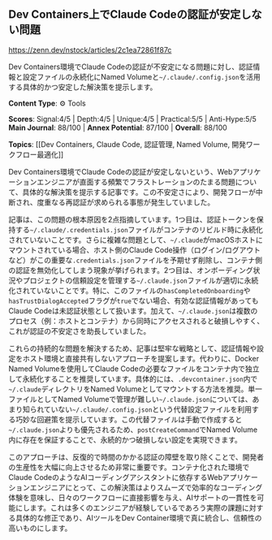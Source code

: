 ## Dev Containers上でClaude Codeの認証が安定しない問題

https://zenn.dev/nstock/articles/2c1ea72861f87c

Dev Containers環境でClaude Codeの認証が不安定になる問題に対し、認証情報と設定ファイルの永続化にNamed Volumeと`~/.claude/.config.json`を活用する具体的かつ安定した解決策を提示します。

**Content Type**: ⚙️ Tools

**Scores**: Signal:4/5 | Depth:4/5 | Unique:4/5 | Practical:5/5 | Anti-Hype:5/5
**Main Journal**: 88/100 | **Annex Potential**: 87/100 | **Overall**: 88/100

**Topics**: [[Dev Containers, Claude Code, 認証管理, Named Volume, 開発ワークフロー最適化]]

Dev Containers環境でClaude Codeの認証が安定しないという、Webアプリケーションエンジニアが直面する頻繁でフラストレーションのたまる問題について、具体的な解決策を提示する記事です。この不安定さにより、開発フローが中断され、度重なる再認証が求められる事態が発生していました。

記事は、この問題の根本原因を2点指摘しています。1つ目は、認証トークンを保持する`~/.claude/.credentials.json`ファイルがコンテナのリビルド時に永続化されていないことです。さらに複雑な問題として、`~/.claude`がmacOSホストにマウントされている場合、ホスト側のClaude Code操作（ログイン/ログアウトなど）がこの重要な`.credentials.json`ファイルを予期せず削除し、コンテナ側の認証を無効化してしまう現象が挙げられます。2つ目は、オンボーディング状況やプロジェクトの信頼設定を管理する`~/.claude.json`ファイルが適切に永続化されていないことです。特に、このファイルの`hasCompletedOnboarding`や`hasTrustDialogAccepted`フラグが`true`でない場合、有効な認証情報があってもClaude Codeは未認証状態として扱います。加えて、`~/.claude.json`は複数のプロセス（例：ホストとコンテナ）から同時にアクセスされると破損しやすく、これが認証の不安定さを助長していました。

これらの持続的な問題を解決するため、記事は堅牢な戦略として、認証情報や設定をホスト環境と直接共有しないアプローチを提案します。代わりに、Docker Named Volumeを使用してClaude Codeの必要なファイルをコンテナ内で独立して永続化することを推奨しています。具体的には、`.devcontainer.json`内で`~/.claude`ディレクトリをNamed Volumeとしてマウントする方法を推奨。単一ファイルとしてNamed Volumeで管理が難しい`~/.claude.json`については、あまり知られていない`~/.claude/.config.json`という代替設定ファイルを利用する巧妙な回避策を提示しています。この代替ファイルは手動で作成すると`~/.claude.json`よりも優先されるため、`postCreateCommand`でNamed Volume内に存在を保証することで、永続的かつ破損しない設定を実現できます。

このアプローチは、反復的で時間のかかる認証の障壁を取り除くことで、開発者の生産性を大幅に向上させるため非常に重要です。コンテナ化された環境でClaude CodeのようなAIコーディングアシスタントに依存するWebアプリケーションエンジニアにとって、この解決策はよりスムーズで効率的なコーディング体験を意味し、日々のワークフローに直接影響を与え、AIサポートの一貫性を可能にします。これは多くのエンジニアが経験しているであろう実際の課題に対する具体的な修正であり、AIツールをDev Container環境で真に統合し、信頼性の高いものにします。